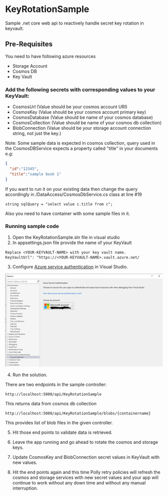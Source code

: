 # KeyRotationSample
Sample .net core web api to reactively handle secret key rotation in keyvault.

## Pre-Requisites
You need to have following azure resources

* Storage Account
* Cosmos DB
* Key Vault

### Add the following secrets with corresponding values to your KeyVault:
* CosmosUrl        (Value should be your cosmos account URI)
* CosmosKey        (Value should be your cosmos account primary key)
* CosmosDatabase   (Value should be name of your cosmos database)
* CosmosCollection (Value should be name of your cosmos db collection)
* BlobConnection   (Value should be your storage account connection string, not just the key.)

Note: Some sample data is expected in cosmos collection, query used in the CosmosDBService expects a property called "title" in your documents e.g:
```json
{
  "id":"12345",
  "title":"sample book 1"
}
```

If you want to run it on your existing data then change the query accordingly in /DataAccess/CosmosDbService.cs class at line #19
```
string sqlQuery = "select value c.title from c";
```
Also you need to have container with some sample files in it.

### Running sample code
1. Open the KeyRotationSample.sln file in visual studio
2. In appsettings.json file provide the name of your KeyVault

```
Replace <YOUR-KEYVAULT-NAME> with your key vault name.
KeyVaultUrl": "https://<YOUR-KEYVAULT-NAME>.vault.azure.net/
```

3. Configure [Azure service authentication](https://docs.microsoft.com/en-us/azure/key-vault/general/service-to-service-authentication#:~:text=Authenticating%20with%20Visual%20Studio,local%20development%2C%20and%20select%20OK.) in Visual Studio.

![Azure Service Authentication](azure-service-auth.png)

4. Run the solution.

There are two endpoints in the sample controller:

```
http://localhost:5000/api/KeyRotationSample
```
This returns data from cosmos db collection

```
http://localhost:5000/api/KeyRotationSample/blobs/{containername}
```
This provides list of blob files in the given controller.

5. Hit those end points to validate data is retrieved.

6. Leave the app running and go ahead to rotate the cosmos and storage keys.

7. Update CosmosKey and BlobConnection secret values in KeyVault with new values.

8. Hit the end points again and this time Polly retry policies will refresh the cosmos and storage services with new secret values and your app will continue to work without any down time and without any manual interruption.
